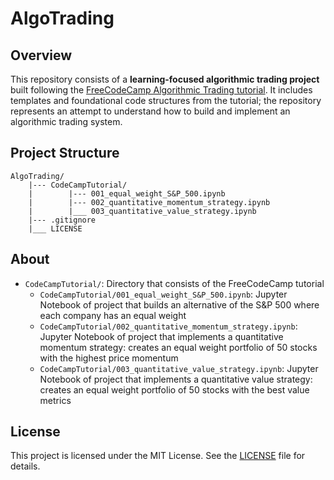 # AlgoTrading

## Overview

This repository consists of a **learning-focused algorithmic trading project** built following the [FreeCodeCamp Algorithmic Trading tutorial](https://www.youtube.com/watch?v=xfzGZB4HhEE&t=817s). It includes templates and foundational code structures from the tutorial; the repository represents an attempt to understand how to build and implement an algorithmic trading system.

## Project Structure

```
AlgoTrading/
    |--- CodeCampTutorial/
    |        |--- 001_equal_weight_S&P_500.ipynb
    |        |--- 002_quantitative_momentum_strategy.ipynb
    |        |___ 003_quantitative_value_strategy.ipynb
    |--- .gitignore
    |___ LICENSE 
```

## About

- ```CodeCampTutorial/```: Directory that consists of the FreeCodeCamp tutorial
  - ```CodeCampTutorial/001_equal_weight_S&P_500.ipynb```: Jupyter Notebook of project that builds an alternative of the S&P 500 where each company has an equal weight
  - ```CodeCampTutorial/002_quantitative_momentum_strategy.ipynb```: Jupyter Notebook of project that implements a quantitative momentum strategy: creates an equal weight portfolio of 50 stocks with the highest price momentum
  - ```CodeCampTutorial/003_quantitative_value_strategy.ipynb```: Jupyter Notebook of project that implements a quantitative value strategy: creates an equal weight portfolio of 50 stocks with the best value metrics


## License
This project is licensed under the MIT License. See the [LICENSE](LICENSE) file for details.
